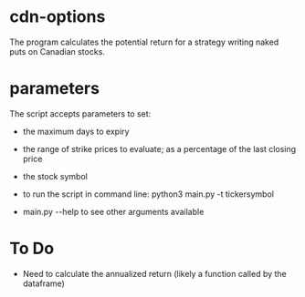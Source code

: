 # cdn-options

The program calculates the potential return for a strategy
writing naked puts on Canadian stocks.


# parameters

The script accepts parameters to set:
- the maximum days to expiry
- the range of strike prices to evaluate; as a percentage of the last closing price
- the stock symbol

- to run the script in command line: python3 main.py -t tickersymbol
- main.py --help to see other arguments available

# To Do

- Need to calculate the annualized return (likely a function called by the dataframe)
